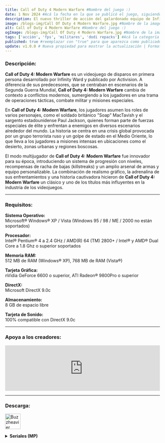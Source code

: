 ```yaml
---
title: Call of Duty 4 Modern Warfare #Nombre del juego :)
date: 1 Nov 2024 #Acá la fecha en la que se publicó el juego, siguiendo este formato: Dia "30", Mes "Oct", Año "2024" = como debe quedar: 30 Oct 2024
description: El nuevo thriller de acción del galardonado equipo de Infinity Ward, los creadores de la serie Call of Duty®, ofrece la experiencia cinematográfica más intensa jamás vista hasta la fecha. Call of Duty 4 Modern Warfare equipa a los jugadores con un avanzado y moderno arsenal de alta potencia de fuego y los transporta a los lugares más conflictivos del planeta para encargarse de un grupo de enemigos sin escrúpulos que está amenazando al mundo. #Acá una mini descripción del juego
image: /blogs-img/Call Of Duty 4 Modern Warfare.jpg #Nombre de la imagen, por lo general es exactamente el mismo nombre que el juego excluyendo lo ":" (Dos puntos)
alt: Call of Duty 4 Modern Warfare #Nombre del juego :)
ogImage: /blogs-img/Call Of Duty 4 Modern Warfare.jpg #Nombre de la imagen, por lo general es exactamente el mismo nombre que el juego excluyendo lo ":" (Dos puntos)
tags: ['acción', 'fps', 'militares', 'dodi repacks'] #Acá la categoría o categorías del juego, si es más de una se coloca en este formato: ['categoría1', 'categoría2']
published: true #reemplazar con "true" para que aparezca como publicado
update: v1.0.0 # Nueva propiedad para mostrar la actualización | Formato: v1.0.0
---
```


<!--En VSCode seleccionando una palabra, por ejemplo: "Call of Duty 4 Modern Warfare" y apretando Ctrl+F2 se seleccionan todas las palabras iguales-->

### Descripción:
**Call of Duty 4: Modern Warfare** es un videojuego de disparos en primera persona desarrollado por Infinity Ward y publicado por Activision. A diferencia de sus predecesores, que se centraban en escenarios de la Segunda Guerra Mundial, **Call of Duty 4: Modern Warfare** cambia de contexto a conflictos modernos, sumergiendo a los jugadores en una trama de operaciones tácticas, combate militar y misiones especiales.

En **Call of Duty 4: Modern Warfare**, los jugadores asumen los roles de varios personajes, como el soldado británico "Soap" MacTavish y el sargento estadounidense Paul Jackson, quienes forman parte de fuerzas especiales de élite y enfrentan a enemigos en diversos escenarios alrededor del mundo. La historia se centra en una crisis global provocada por un grupo terrorista ruso y un golpe de estado en el Medio Oriente, lo que lleva a los jugadores a misiones intensas en ubicaciones como el desierto, zonas urbanas y regiones boscosas.

El modo multijugador de **Call of Duty 4: Modern Warfare** fue innovador para su época, introduciendo un sistema de progresión con niveles, recompensas de racha de bajas (killstreaks) y un amplio arsenal de armas y equipo personalizable. La combinación de realismo gráfico, la adrenalina de sus enfrentamientos y una historia cautivadora hicieron de **Call of Duty 4: Modern Warfare** un clásico y uno de los títulos más influyentes en la industria de los videojuegos.

<!--Prompt para Chat-GPT: Hazme una descripción para el juego "Call of Duty 4 Modern Warfare" y cada que menciones "Call of Duty 4 Modern Warfare" ponlo en negrita -->

---

### Requisitos:
**Sistema Operativo:**  
Microsoft® Windows® XP / Vista (Windows 95 / 98 / ME / 2000 no están soportados)

**Procesador:**  
Intel® Pentium® 4 a 2.4 GHz / AMD(R) 64 (TM) 2800+ / Intel® y AMD® Dual Core a 1.8 Ghz o superior soportados

**Memoria RAM:**  
512 MB de RAM (Windows® XP), 768 MB de RAM (Vista®)

**Tarjeta Gráfica:**  
nVidia GeForce 6600 o superior, ATI Radeon® 9800Pro o superior

**DirectX:**  
Microsoft DirectX 9.0c

**Almacenamiento:**  
 8 GB de espacio libre

**Tarjeta de Sonido:**  
100% compatible con DirectX 9.0c

<!--Si falta o sobra un requisito se quita o se agrega manteniendo el mismo formato-->

---

### Apoya a los creadores:
<iframe src="https://store.steampowered.com/widget/7940/" frameborder="0" style="background-color: transparent; width: 100% !important; aspect-ratio: 646 / 190;"></iframe>

<!--Reemplazar los numeros (AppID) del juego (en este caso 2668510) por el numero (AppID) correspondiente con el juego a publicar-->
<!--El AppID se encuentra en la URL del Juego en Steam-->

---

### Descarga:

[<img src="https://gist.github.com/cxmeel/0dbc95191f239b631c3874f4ccf114e2/raw/download.svg" alt="Buzzheavier" height="50" />](https://buzzheavier.com/f/GX3FAv-f0AA)

<!-- # se debe reemplazar por el link de descarga-->

<!--NOMBRE-DEL-SERVICIO se debe reemplazar por el servicio donde está subido el juego-->

<details close>
  <summary><strong>Seriales (MP)</strong></summary>
    
    UJME EJ2M DM2S 2QES 810E
    
    JPJW WDYU TT4U 4TE8 E167
    
    MUMW PG8Q DDL2 8L42 5E74
    
    MYUS WWMS MUUW W4D2 30F3
    
    4WYL JWDP JTWU P8E2 05B9
    
    D4WQ TM42 YGP4 2LWQ 2EBF
    
    MWYY SPWT QDLG UGTQ 14FB
    
    YGWL MTEQ QPWQ UDTG BC14
    
    TQJJ MUGW S2PQ E4Q8 6958
    
    UTJJ G2EL E8LP SGDP FA51
    
    YEYM STUE L4MD PU8G 2CDA
    
    GDQ8 4S2T G2QT 4DLT A6F8
    
    8TSM 2LYM SDGE 2TJM B0AB
    
    PDGE UYQ8 S88Q QES2 0BF6

</details>